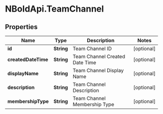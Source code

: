 # NBoldApi.TeamChannel

## Properties

Name | Type | Description | Notes
------------ | ------------- | ------------- | -------------
**id** | **String** | Team Channel ID | [optional] 
**createdDateTime** | **String** | Team Channel Created Date Time | [optional] 
**displayName** | **String** | Team Channel Display Name | [optional] 
**description** | **String** | Team Channel Description | [optional] 
**membershipType** | **String** | Team Channel Membership Type | [optional] 


